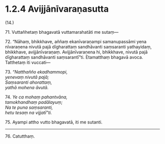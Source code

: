 # 1.2.4 Avijjānīvaraṇasutta

(14.)

71\. Vuttañhetaṃ bhagavatā vuttamarahatāti me sutaṃ—

72\. “Nāhaṃ, bhikkhave, aññaṃ ekanīvaraṇampi samanupassāmi yena nīvaraṇena nivutā pajā dīgharattaṃ sandhāvanti saṃsaranti yathayidaṃ, bhikkhave, avijjānīvaraṇaṃ. Avijjānīvaraṇena hi, bhikkhave, nivutā pajā dīgharattaṃ sandhāvanti saṃsarantī”ti. Etamatthaṃ bhagavā avoca. Tatthetaṃ iti vuccati—

73\. _“Natthañño ekadhammopi,_  
_yenevaṃ nivutā pajā;_  
_Saṃsaranti ahorattaṃ,_  
_yathā mohena āvutā._  

74\. _Ye ca mohaṃ pahantvāna,_  
_tamokhandhaṃ padālayuṃ;_  
_Na te puna saṃsaranti,_  
_hetu tesaṃ na vijjatī”ti._  

75\. Ayampi attho vutto bhagavatā, iti me sutanti.

---

76\. Catutthaṃ.

